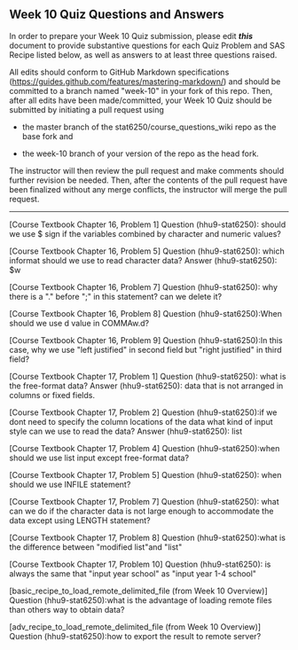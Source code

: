 ## Week 10 Quiz Questions and Answers

In order to prepare your Week 10 Quiz submission, please edit ***this*** document to provide substantive questions for each Quiz Problem and SAS Recipe listed below, as well as answers to at least three questions raised.

All edits should conform to GitHub Markdown specifications (https://guides.github.com/features/mastering-markdown/) and should be committed to a branch named "week-10" in your fork of this repo. Then, after all edits have been made/committed, your Week 10 Quiz should be submitted by initiating a pull request using

- the master branch of the stat6250/course_questions_wiki repo as the base fork and

- the week-10 branch of your version of the repo as the head fork.

The instructor will then review the pull request and make comments should further revision be needed. Then, after the contents of the pull request have been finalized without any merge conflicts, the instructor will merge the pull request.

********************************************************************************



[Course Textbook Chapter 16, Problem 1]
Question (hhu9-stat6250): should we use $ sign if the variables combined by character and numeric values?


[Course Textbook Chapter 16, Problem 5]
Question (hhu9-stat6250): which informat should we use to read character data?
Answer (hhu9-stat6250): $w

[Course Textbook Chapter 16, Problem 7]
Question (hhu9-stat6250): why there is a "." before ";" in this statement? can we delete it?


[Course Textbook Chapter 16, Problem 8]
Question (hhu9-stat6250):When should we use d value in COMMAw.d?


[Course Textbook Chapter 16, Problem 9]
Question (hhu9-stat6250):In this case, why we use "left justified" in second field but "right justified" in third field? 


[Course Textbook Chapter 17, Problem 1]
Question (hhu9-stat6250): what is the free-format data?
Answer (hhu9-stat6250): data that is not arranged in columns or fixed fields.

[Course Textbook Chapter 17, Problem 2]
Question (hhu9-stat6250):if we dont need to specify the column locations of the data what kind of input style can we use to read the data?
Answer (hhu9-stat6250): list

[Course Textbook Chapter 17, Problem 4]
Question (hhu9-stat6250):when should we use list input except free-format data?


[Course Textbook Chapter 17, Problem 5]
Question (hhu9-stat6250): when should we use INFILE statement?


[Course Textbook Chapter 17, Problem 7]
Question (hhu9-stat6250): what can we do if the character data is not large enough to accommodate the data except using LENGTH statement?


[Course Textbook Chapter 17, Problem 8]
Question (hhu9-stat6250):what is the difference between "modified list"and "list"


[Course Textbook Chapter 17, Problem 10]
Question (hhu9-stat6250): is always the same that "input year school" as "input year 1-4 school"


[basic_recipe_to_load_remote_delimited_file (from Week 10 Overview)]
Question (hhu9-stat6250):what is the advantage of loading remote files than others way to obtain data?


[adv_recipe_to_load_remote_delimited_file (from Week 10 Overview)]
Question (hhu9-stat6250):how to export the result to remote server?


